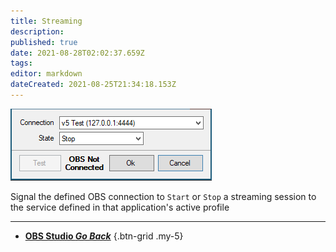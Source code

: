 ```yaml
---
title: Streaming
description: 
published: true
date: 2021-08-28T02:02:37.659Z
tags: 
editor: markdown
dateCreated: 2021-08-25T21:34:18.153Z
---
```



![streaming](/122125509-7745aa00-ce28-11eb-964e-cf36d16aea43.png)

Signal the defined OBS connection to `Start` or `Stop` a streaming session to the service defined in that application's active profile

---

- [<i class="mdi mdi-chevron-left"></i> **OBS Studio *Go Back***](/en/Sub-Actions/OBS)
{.btn-grid .my-5}